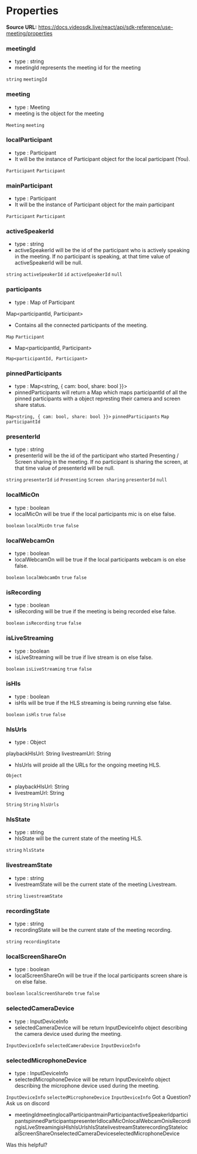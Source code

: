 # Properties

**Source URL:** https://docs.videosdk.live/react/api/sdk-reference/use-meeting/properties

### meetingId​

- type : string
- meetingId represents the meeting id for the meeting

`string`
`meetingId`
### meeting​

- type : Meeting
- meeting is the object for the meeting

`Meeting`
`meeting`
### localParticipant​

- type : Participant
- It will be the instance of Participant object for the local participant (You).

`Participant`
`Participant`
### mainParticipant​

- type : Participant
- It will be the instance of Participant object for the main participant

`Participant`
`Participant`
### activeSpeakerId​

- type : string
- activeSpeakerId will be the id of the participant who is actively speaking in the meeting. If no participant is speaking, at that time value of activeSpeakerId will be null.

`string`
`activeSpeakerId`
`id`
`activeSpeakerId`
`null`
### participants​

- type : Map of Participant

Map<participantId, Participant>
- Contains all the connected participants of the meeting.

`Map`
`Participant`
- Map<participantId, Participant>

`Map<participantId, Participant>`
### pinnedParticipants​

- type : Map<string, { cam: bool, share: bool }}>
- pinnedParticipants will return a Map which maps participantId of all the pinned participants with a object represting their camera and screen share status.

`Map<string, { cam: bool, share: bool }}>`
`pinnedParticipants`
`Map`
`participantId`
### presenterId​

- type : string
- presenterId will be the id of the participant who started Presenting / Screen sharing in the meeting. If no participant is sharing the screen, at that time value of presenterId will be null.

`string`
`presenterId`
`id`
`Presenting`
`Screen sharing`
`presenterId`
`null`
### localMicOn​

- type : boolean
- localMicOn will be true if the local participants mic is on else false.

`boolean`
`localMicOn`
`true`
`false`
### localWebcamOn​

- type : boolean
- localWebcamOn will be true if the local participants webcam is on else false.

`boolean`
`localWebcamOn`
`true`
`false`
### isRecording​

- type : boolean
- isRecording will be true if the meeting is being recorded else false.

`boolean`
`isRecording`
`true`
`false`
### isLiveStreaming​

- type : boolean
- isLiveStreaming will be true if live stream is on else false.

`boolean`
`isLiveStreaming`
`true`
`false`
### isHls​

- type : boolean
- isHls will be true if the HLS streaming is being running else false.

`boolean`
`isHls`
`true`
`false`
### hlsUrls​

- type : Object

playbackHlsUrl: String
livestreamUrl: String
- hlsUrls will proide all the URLs for the ongoing meeting HLS.

`Object`
- playbackHlsUrl: String
- livestreamUrl: String

`String`
`String`
`hlsUrls`
### hlsState​

- type : string
- hlsState will be the current state of the meeting HLS.

`string`
`hlsState`
### livestreamState​

- type : string
- livestreamState will be the current state of the meeting Livestream.

`string`
`livestreamState`
### recordingState​

- type : string
- recordingState will be the current state of the meeting recording.

`string`
`recordingState`
### localScreenShareOn​

- type : boolean
- localScreenShareOn will be true if the local participants screen share is on else false.

`boolean`
`localScreenShareOn`
`true`
`false`
### selectedCameraDevice​

- type : InputDeviceInfo
- selectedCameraDevice will be return InputDeviceInfo object describing the camera device used during the meeting.

`InputDeviceInfo`
`selectedCameraDevice`
`InputDeviceInfo`
### selectedMicrophoneDevice​

- type : InputDeviceInfo
- selectedMicrophoneDevice will be return InputDeviceInfo object describing the microphone device used during the meeting.

`InputDeviceInfo`
`selectedMicrophoneDevice`
`InputDeviceInfo`
Got a Question? Ask us on discord

- meetingIdmeetinglocalParticipantmainParticipantactiveSpeakerIdparticipantspinnedParticipantspresenterIdlocalMicOnlocalWebcamOnisRecordingisLiveStreamingisHlshlsUrlshlsStatelivestreamStaterecordingStatelocalScreenShareOnselectedCameraDeviceselectedMicrophoneDevice

Was this helpful?
